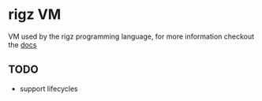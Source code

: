 # rigz VM

VM used by the rigz programming language, for more information checkout the [docs](docs/index.md)

## TODO 
- support lifecycles